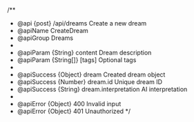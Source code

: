 /**
 * @api {post} /api/dreams Create a new dream
 * @apiName CreateDream
 * @apiGroup Dreams
 * 
 * @apiParam {String} content Dream description
 * @apiParam {String[]} [tags] Optional tags
 * 
 * @apiSuccess {Object} dream Created dream object
 * @apiSuccess {Number} dream.id Unique dream ID
 * @apiSuccess {String} dream.interpretation AI interpretation
 * 
 * @apiError {Object} 400 Invalid input
 * @apiError {Object} 401 Unauthorized
 */